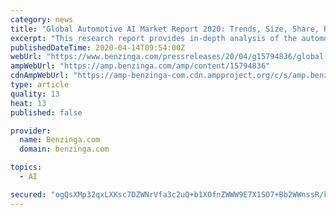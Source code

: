 ```yaml
---
category: news
title: "Global Automotive AI Market Report 2020: Trends, Size, Share, Recent Developments, Player Rankings and Forecast to 2027"
excerpt: "This research report provides in-depth analysis of the automotive artificial intelligence (AI) market in five major geographies and emphasizes on the current market trends, market size, market share, recent developments, and forecast till 2027. The global automotive artificial intelligence market is expected to grow at a CAGR of 39.8% from 2019 ..."
publishedDateTime: 2020-04-14T09:54:00Z
webUrl: "https://www.benzinga.com/pressreleases/20/04/g15794836/global-automotive-ai-market-report-2020-trends-size-share-recent-developments-player-rankings-and-"
ampWebUrl: "https://amp.benzinga.com/amp/content/15794836"
cdnAmpWebUrl: "https://amp-benzinga-com.cdn.ampproject.org/c/s/amp.benzinga.com/amp/content/15794836"
type: article
quality: 13
heat: 13
published: false

provider:
  name: Benzinga.com
  domain: benzinga.com

topics:
  - AI

secured: "ogQsXMp32qxLXKsc7DZWNrVfa3c2uQ+b1X0fnZWWW9E7X1SO7+Bb2WWnssR/kS4vjb8U0OB5oa6nuE+b/SH758/GzwGGDhFTPVE8lQnAa3NkIGIzR+A4z2KU4pjqxTYguR+hsNjX7/bPRoh2pyEMVBVY5NotBlbBsPFountNBVMpY3NLKmW2aUZoSYj184Ey1kQZVlZuZoqtJzRnOFKH65QJLKwxwmoARsGTeqfu6Ap7xOhx4skVgO6UOn9b0V2bsbV1mZhMkXLZruK2KNlc28QxI+q2wbZ2Sk7ZSmcT8HuirajXWzEEGrP+GNBsvHPs;uAeuNDnYeh4Bs85THeKnsg=="
---
```


